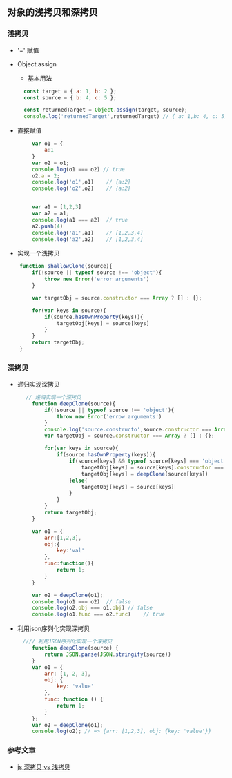 <!--
 * @Author: your name
 * @Date: 2020-02-06 16:42:58
 * @LastEditTime : 2020-02-07 11:28:46
 * @LastEditors  : Please set LastEditors
 * @Description: In User Settings Edit
 * @FilePath: /fe_blog/js/23/README.md
 -->
## 对象的浅拷贝和深拷贝

### 浅拷贝
+ '=' 赋值

+ Object.assign
  - 基本用法
  ```js
    const target = { a: 1, b: 2 };
    const source = { b: 4, c: 5 };

    const returnedTarget = Object.assign(target, source);
    console.log('returnedTarget',returnedTarget) // { a: 1,b: 4, c: 5}
  ```

+ 直接赋值
```js
        var o1 = {
            a:1
        }
        var o2 = o1;
        console.log(o1 === o2) // true
        o2.a = 2;
        console.log('o1',o1)    // {a:2}
        console.log('o2',o2)    // {a:2}


        var a1 = [1,2,3]
        var a2 = a1;
        console.log(a1 === a2)  // true
        a2.push(4)
        console.log('a1',a1)    // [1,2,3,4]
        console.log('a2',a2)    // [1,2,3,4]
```
+ 实现一个浅拷贝
```js
    function shallowClone(source){
        if(!source || typeof source !== 'object'){
            throw new Error('error arguments')
        }

        var targetObj = source.constructor === Array ? [] : {};

        for(var keys in source){
            if(source.hasOwnProperty(keys)){
                targetObj[keys] = source[keys]
            }
        }
        return targetObj;
    }
```
### 深拷贝
+ 递归实现深拷贝
```js
      // 递归实现一个深拷贝
        function deepClone(source){
            if(!source || typeof source !== 'object'){
                throw new Error('errow arguments')
            }
            console.log('source.constructo',source.constructor === Array)
            var targetObj = source.constructor === Array ? [] : {};

            for(var keys in source){
                if(source.hasOwnProperty(keys)){
                    if(source[keys] && typeof source[keys] === 'object'){
                        targetObj[keys] = source[keys].constructor === Array ? [] : {};
                        targetObj[keys] = deepClone(source[keys])
                    }else{
                        targetObj[keys] = source[keys]
                    }
                }
            }
            return targetObj;
        }

        var o1 = {
            arr:[1,2,3],
            obj:{
                key:'val'
            },
            func:function(){
                return 1;
            }
        }

        var o2 = deepClone(o1);
        console.log(o1 === o2)  // false
        console.log(o2.obj === o1.obj) // false
        console.log(o1.func === o2.func)    // true
```
+ 利用json序列化实现深拷贝
```js
     //// 利用JSON序列化实现一个深拷贝
        function deepClone(source) {
            return JSON.parse(JSON.stringify(source))
        }
        var o1 = {
            arr: [1, 2, 3],
            obj: {
                key: 'value'
            },
            func: function () {
                return 1;
            }
        };
        var o2 = deepClone(o1);
        console.log(o2); // => {arr: [1,2,3], obj: {key: 'value'}}
```
### 参考文章
+ [js 深拷贝 vs 浅拷贝](https://juejin.im/post/59ac1c4ef265da248e75892b#comment)